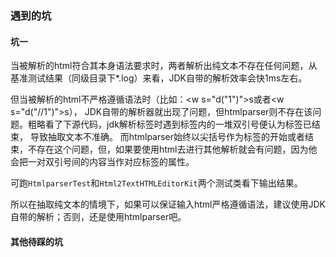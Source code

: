 ### 遇到的坑

#### 坑一

当被解析的html符合其本身语法要求时，两者解析出纯文本不存在任何问题，从基准测试结果（同级目录下*.log）来看，JDK自带的解析效率会快1ms左右。

但当被解析的html不严格遵循语法时（比如：<w s="d("1")">s</w>或者<w s="d("//1")">s</w>），
JDK自带的解析器就出现了问题，但htmlparser则不存在该问题。粗略看了下源代码，jdk解析标签时遇到标签内的一堆双引号便认为标签已结束，
导致抽取文本不准确。
而htmlparser始终以尖括号作为标签的开始或者结束，不存在这个问题，但，如果要使用html去进行其他解析就会有问题，因为他会把一对双引号间的内容当作对应标签的属性。

可跑`HtmlparserTest`和`Html2TextHTMLEditorKit`两个测试类看下输出结果。

所以在抽取纯文本的情境下，如果可以保证输入html严格遵循语法，建议使用JDK自带的解析；否则，还是使用htmlparser吧。

#### 其他待踩的坑